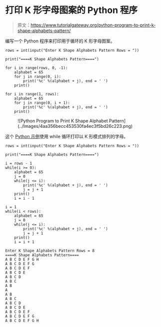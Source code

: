 # 打印 K 形字母图案的 Python 程序

> 原文：<https://www.tutorialgateway.org/python-program-to-print-k-shape-alphabets-pattern/>

编写一个 Python 程序来打印用于循环的 K 形字母图案。

```
rows = int(input("Enter K Shape Alphabets Pattern Rows = "))

print("====K Shape Alphabets Pattern====")

for i in range(rows, 0, -1):
    alphabet = 65
    for j in range(0, i):
        print('%c' %(alphabet + j), end = ' ')
    print()

for i in range(1, rows):
    alphabet = 65
    for j in range(0, i + 1):
        print('%c' %(alphabet + j), end = ' ')
    print()
```

<figure class="wp-block-image size-large">![Python Program to Print K Shape Alphabet Pattern](../Images/4aa356becc453530fa4ec3f5bd26c223.png)</figure>

这个 [Python 示例](https://www.tutorialgateway.org/python-programming-examples/)使用 while 循环打印以 K 形模式排列的字母。

```
rows = int(input("Enter K Shape Alphabets Pattern Rows = "))

print("====K Shape Alphabets Pattern====")

i = rows - 1
while(i >= 0):
    alphabet = 65
    j = 0
    while(j <= i):
        print('%c' %(alphabet + j), end = ' ')
        j = j + 1
    print()
    i = i - 1

i = 1
while(i < rows):
    alphabet = 65
    j = 0
    while(j <= i):
        print('%c' %(alphabet + j), end = ' ')
        j = j + 1
    print()
    i = i + 1
```

```
Enter K Shape Alphabets Pattern Rows = 8
====K Shape Alphabets Pattern====
A B C D E F G H 
A B C D E F G 
A B C D E F 
A B C D E 
A B C D 
A B C 
A B 
A 
A B 
A B C 
A B C D 
A B C D E 
A B C D E F 
A B C D E F G 
A B C D E F G H 
```